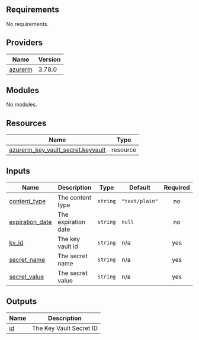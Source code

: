 <!-- BEGIN_TF_DOCS -->
## Requirements

No requirements.

## Providers

| Name | Version |
|------|---------|
| <a name="provider_azurerm"></a> [azurerm](#provider\_azurerm) | 3.78.0 |

## Modules

No modules.

## Resources

| Name | Type |
|------|------|
| [azurerm_key_vault_secret.keyvault](https://registry.terraform.io/providers/hashicorp/azurerm/latest/docs/resources/key_vault_secret) | resource |

## Inputs

| Name | Description | Type | Default | Required |
|------|-------------|------|---------|:--------:|
| <a name="input_content_type"></a> [content\_type](#input\_content\_type) | The content type | `string` | `"text/plain"` | no |
| <a name="input_expiration_date"></a> [expiration\_date](#input\_expiration\_date) | The expiration date | `string` | `null` | no |
| <a name="input_kv_id"></a> [kv\_id](#input\_kv\_id) | The key vault id | `string` | n/a | yes |
| <a name="input_secret_name"></a> [secret\_name](#input\_secret\_name) | The secret name | `string` | n/a | yes |
| <a name="input_secret_value"></a> [secret\_value](#input\_secret\_value) | The secret value | `string` | n/a | yes |

## Outputs

| Name | Description |
|------|-------------|
| <a name="output_id"></a> [id](#output\_id) | The Key Vault Secret ID |
<!-- END_TF_DOCS -->